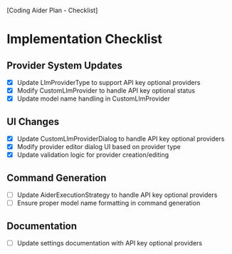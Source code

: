 [Coding Aider Plan - Checklist]

# Implementation Checklist

## Provider System Updates
- [x] Update LlmProviderType to support API key optional providers
- [x] Modify CustomLlmProvider to handle API key optional status
- [x] Update model name handling in CustomLlmProvider

## UI Changes
- [x] Update CustomLlmProviderDialog to handle API key optional providers
- [x] Modify provider editor dialog UI based on provider type
- [x] Update validation logic for provider creation/editing

## Command Generation
- [ ] Update AiderExecutionStrategy to handle API key optional providers
- [ ] Ensure proper model name formatting in command generation

## Documentation
- [ ] Update settings documentation with API key optional providers

